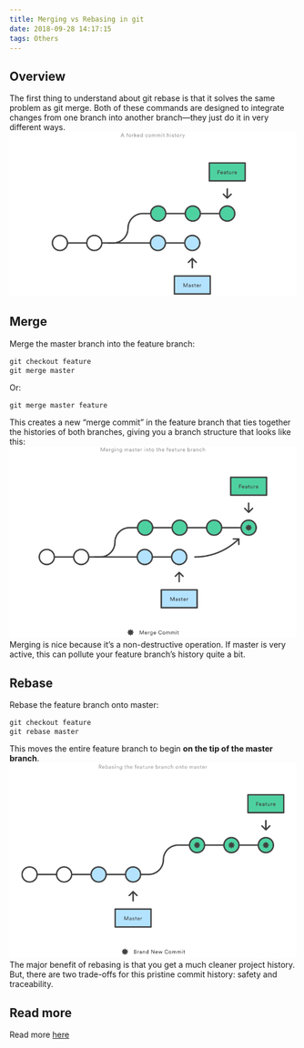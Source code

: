 ```yaml
---
title: Merging vs Rebasing in git
date: 2018-09-28 14:17:15
tags: Others
---
```

## Overview
The first thing to understand about git rebase is that it solves the same problem as git merge. Both of these commands are designed to integrate changes from one branch into another branch—they just do it in very different ways.
<img src="https://github.com/chen-zhi/notes/blob/master/img/git/01.png?raw=true">

## Merge

Merge the master branch into the feature branch:
```
git checkout feature
git merge master
```
Or:
```
git merge master feature
```
This creates a new “merge commit” in the feature branch that ties together the histories of both branches, giving you a branch structure that looks like this:
<img src="https://github.com/chen-zhi/notes/blob/master/img/git/02.png?raw=true">
Merging is nice because it’s a non-destructive operation.
If master is very active, this can pollute your feature branch’s history quite a bit.

## Rebase
Rebase the feature branch onto master:
```
git checkout feature
git rebase master
```
This moves the entire feature branch to begin **on the tip of the master branch**.
<img src="https://github.com/chen-zhi/notes/blob/master/img/git/03.png?raw=true">
The major benefit of rebasing is that you get a much cleaner project history. 
But, there are two trade-offs for this pristine commit history: safety and traceability.

## Read more
Read more [here](https://www.atlassian.com/git/tutorials/merging-vs-rebasing)